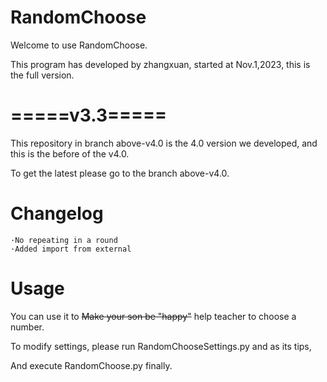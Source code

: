 # RandomChoose
Welcome to use RandomChoose.

This program has developed by zhangxuan, started at Nov.1,2023, this is the full version.

# =====v3.3=====

This repository in branch above-v4.0 is the 4.0 version we developed, and this is the before of the v4.0.

To get the latest please go to the branch above-v4.0.

# Changelog
    ·No repeating in a round
    ·Added import from external
# Usage

You can use it to ~~Make your son be "happy"~~ help teacher to choose a number.

To modify settings, please run RandomChooseSettings.py and as its tips,

And execute RandomChoose.py finally.
